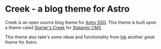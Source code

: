 # Creek - a blog theme for Astro

Creek is an open source blog theme for [Astro SSG](https://docs.astro.build/getting-started/). This theme is built upon a theme caled [Starter's Creek](https://github.com/statamic/starter-kit-starters-creek) for [Statamic CMS](https://statamic.com/).

This theme also take's some ideas and functionality from [Ink](https://github.com/one-aalam/astro-ink) another great theme for Astro.
